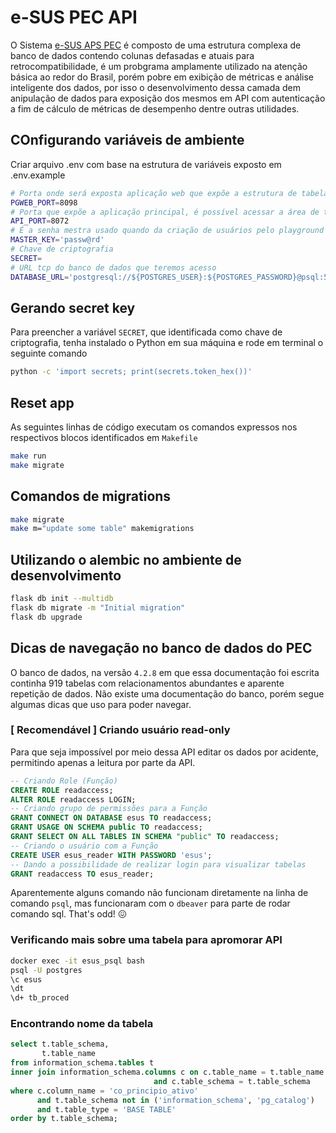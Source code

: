 # e-SUS PEC API

O Sistema [e-SUS APS PEC](https://sisaps.saude.gov.br/esus/) é composto de uma estrutura complexa de banco de dados contendo colunas defasadas e atuais para retrocompatibilidade, é um probgrama amplamente utilizado na atenção básica ao redor do Brasil, porém pobre em exibição de métricas e análise inteligente dos dados, por isso o desenvolvimento dessa camada dem anipulação de dados para exposição dos mesmos em API com autenticação a fim de cálculo de métricas de desempenho dentre outras utilidades.

## COnfigurando variáveis de ambiente

Criar arquivo .env com base na estrutura de variáveis exposto em .env.example 

```bash
# Porta onde será exposta aplicação web que expõe a estrutura de tabelas, somente leitura
PGWEB_PORT=8098
# Porta que expõe a aplicação principal, é possível acessar a área de testes (playground) com http://localhost:8072/api/v1/graphql
API_PORT=8072
# É a senha mestra usado quando da criação de usuários pelo playground
MASTER_KEY='passw@rd'
# Chave de criptografia
SECRET=
# URL tcp do banco de dados que teremos acesso
DATABASE_URL='postgresql://${POSTGRES_USER}:${POSTGRES_PASSWORD}@psql:5432/${POSTGRES_DB}?sslmode=disable'
```

## Gerando secret key

Para preencher a variável `SECRET`, que identificada como chave de criptografia, tenha instalado o Python em sua máquina e rode em terminal o seguinte comando

```sh
python -c 'import secrets; print(secrets.token_hex())'
```

## Reset app

As seguintes linhas de código executam os comandos expressos nos respectivos blocos identificados em `Makefile`

```sh
make run
make migrate
```

## Comandos de migrations

```sh
make migrate
make m="update some table" makemigrations
```

## Utilizando o alembic no ambiente de desenvolvimento

```sh
flask db init --multidb
flask db migrate -m "Initial migration"
flask db upgrade
```

## Dicas de navegação no banco de dados do PEC

O banco de dados, na versão `4.2.8` em que essa documentação foi escrita continha 919 tabelas com relacionamentos abundantes e aparente repetição de dados. Não existe uma documentação do banco, porém segue algumas dicas que uso para poder navegar.

### [ Recomendável ] Criando usuário read-only 

Para que seja impossível por meio dessa API editar os dados por acidente, permitindo apenas a leitura por parte da API.

```sql
-- Criando Role (Função)
CREATE ROLE readaccess;
ALTER ROLE readaccess LOGIN;
-- Criando grupo de permissões para a Função
GRANT CONNECT ON DATABASE esus TO readaccess;
GRANT USAGE ON SCHEMA public TO readaccess;
GRANT SELECT ON ALL TABLES IN SCHEMA "public" TO readaccess;
-- Criando o usuário com a Função
CREATE USER esus_reader WITH PASSWORD 'esus';
-- Dando a possibilidade de realizar login para visualizar tabelas
GRANT readaccess TO esus_reader;
```

Aparentemente alguns comando não funcionam diretamente na linha de comando `psql`, mas funcionaram com o `dbeaver` para parte de rodar comando sql. That's odd! 😖

### Verificando mais sobre uma tabela para apromorar API

```sh
docker exec -it esus_psql bash
psql -U postgres
\c esus
\dt
\d+ tb_proced
```

### Encontrando nome da tabela

```sql
select t.table_schema,
       t.table_name
from information_schema.tables t
inner join information_schema.columns c on c.table_name = t.table_name
                                and c.table_schema = t.table_schema
where c.column_name = 'co_principio_ativo'
      and t.table_schema not in ('information_schema', 'pg_catalog')
      and t.table_type = 'BASE TABLE'
order by t.table_schema;
```
